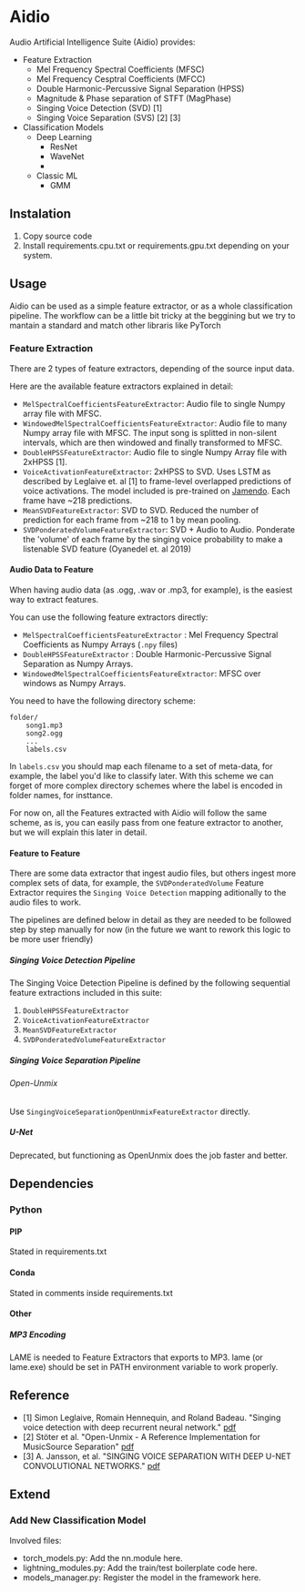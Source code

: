 # Aidio

Audio Artificial Intelligence Suite (Aidio) provides:
* Feature Extraction
    * Mel Frequency Spectral Coefficients (MFSC)
    * Mel Frequency Cesptral Coefficients (MFCC)
    * Double Harmonic-Percussive Signal Separation (HPSS)
    * Magnitude & Phase separation of STFT (MagPhase)
    * Singing Voice Detection (SVD) [1]
    * Singing Voice Separation (SVS) [2] [3]
* Classification Models
    * Deep Learning
        * ResNet
        * WaveNet
        * 
    * Classic ML
        * GMM
        

## Instalation
1. Copy source code
2. Install requirements.cpu.txt or requirements.gpu.txt depending on your system.

## Usage

Aidio can be used as a simple feature extractor, or as a whole classification pipeline.
The workflow can be a little bit tricky at the beggining but we try to mantain a standard and match other
libraris like PyTorch

### Feature Extraction

There are 2 types of feature extractors, depending of the source input data.

Here are the available feature extractors explained in detail:

* ```MelSpectralCoefficientsFeatureExtractor```: Audio file to single Numpy array file with MFSC.
* ```WindowedMelSpectralCoefficientsFeatureExtractor```: Audio file to many Numpy array file with MFSC. 
The input song is splitted in non-silent intervals, which are then windowed and finally transformed to MFSC.
* ```DoubleHPSSFeatureExtractor```:  Audio file to single Numpy Array file with 2xHPSS [1].
* ```VoiceActivationFeatureExtractor```: 2xHPSS to SVD. Uses LSTM as described by Leglaive et. al [1] to frame-level overlapped predictions of voice activations. 
The model included is pre-trained on [Jamendo](https://www.audiocontentanalysis.org/data-sets/). Each frame have ~218 predictions.
* ```MeanSVDFeatureExtractor```: SVD to SVD. Reduced the number of prediction for each frame from ~218 to 1 by mean pooling.
* ```SVDPonderatedVolumeFeatureExtractor```: SVD + Audio to Audio. Ponderate the 'volume' of each frame by the singing voice
probability to make a listenable SVD feature (Oyanedel et. al 2019)

#### Audio Data to Feature

When having audio data (as .ogg, .wav or .mp3, for example), is the easiest way to extract features.

You can use the following feature extractors directly:
* ```MelSpectralCoefficientsFeatureExtractor``` :  Mel Frequency Spectral Coefficients as Numpy Arrays (```.npy``` files)
* ```DoubleHPSSFeatureExtractor``` : Double Harmonic-Percussive Signal Separation as Numpy Arrays.
* ```WindowedMelSpectralCoefficientsFeatureExtractor```: MFSC over windows as Numpy Arrays.

You need to have the following directory scheme:

```
folder/
    song1.mp3
    song2.ogg
    ...
    labels.csv
```

In ```labels.csv``` you should map each filename to a set of meta-data, for example, the label you'd like to classify later.
With this scheme we can forget of more complex directory schemes where the label is encoded in folder names, for insttance.

For now on, all the Features extracted with Aidio will follow the same scheme, as is, you can easily pass from one feature extractor
to another, but we will explain this later in detail.

#### Feature to Feature

There are some data extractor that ingest audio files, but others ingest more complex sets of data, for example, the
```SVDPonderatedVolume``` Feature Extractor requires the ```Singing Voice Detection``` mapping aditionally to the audio 
files to work.

The pipelines are defined below in detail as they are needed to be followed step by step manually for now (in the future
we want to rework this logic to be more user friendly)

##### Singing Voice Detection Pipeline

The Singing Voice Detection Pipeline is defined by the following sequential feature extractions included in this suite:

1. ```DoubleHPSSFeatureExtractor```
2. ```VoiceActivationFeatureExtractor```
3. ```MeanSVDFeatureExtractor```
4. ```SVDPonderatedVolumeFeatureExtractor```

##### Singing Voice Separation Pipeline

###### Open-Unmix

Use ```SingingVoiceSeparationOpenUnmixFeatureExtractor``` directly.

##### U-Net

Deprecated, but functioning as OpenUnmix does the job faster and better.

## Dependencies

### Python

#### PIP

Stated in requirements.txt

#### Conda

Stated in comments inside requirements.txt

#### Other

##### MP3 Encoding

LAME is needed to Feature Extractors that exports to MP3.
lame (or lame.exe) should be set in PATH environment variable to work properly.

## Reference

* [1] Simon Leglaive, Romain Hennequin, and Roland Badeau. "Singing voice detection with deep recurrent neural network." [pdf](https://hal.archives-ouvertes.fr/hal-01110035/document)
* [2] Stöter et al. "Open-Unmix - A Reference Implementation for MusicSource Separation" [pdf](https://joss.theoj.org/papers/10.21105/joss.01667)
* [3] A. Jansson, et al. "SINGING VOICE SEPARATION WITH DEEP U-NET CONVOLUTIONAL NETWORKS." [pdf](https://ismir2017.smcnus.org/wp-content/uploads/2017/10/171_Paper.pdf)

## Extend

### Add New Classification Model

Involved files:
* torch_models.py: Add the nn.module here.
* lightning_modules.py: Add the train/test boilerplate code here.
* models_manager.py: Register the model in the framework here.

